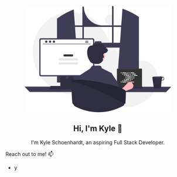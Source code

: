 <div style="text-align: center;"><img src = "images/programming.svg" style="width: 400px; align">

## Hi, I'm Kyle :wave:
I'm Kyle Schoenhardt, an aspiring Full Stack Developer.
</div>

Reach out to me! :mailbox:
* y